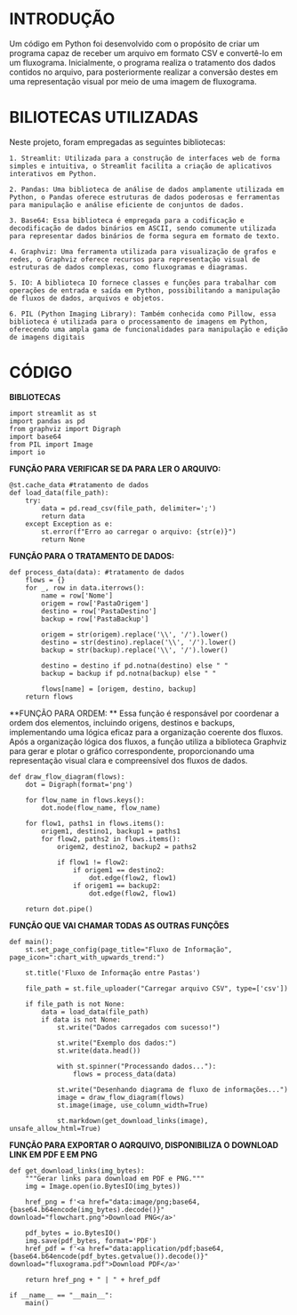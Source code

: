 # INTRODUÇÃO

Um código em Python foi desenvolvido com o propósito de criar um programa capaz de receber um arquivo em formato CSV e convertê-lo em um fluxograma. Inicialmente, o programa realiza o tratamento dos dados contidos no arquivo, para posteriormente realizar a conversão destes em uma representação visual por meio de uma imagem de fluxograma.


# BILIOTECAS UTILIZADAS

Neste projeto, foram empregadas as seguintes bibliotecas:

    1. Streamlit: Utilizada para a construção de interfaces web de forma simples e intuitiva, o Streamlit facilita a criação de aplicativos interativos em Python.

    2. Pandas: Uma biblioteca de análise de dados amplamente utilizada em Python, o Pandas oferece estruturas de dados poderosas e ferramentas para manipulação e análise eficiente de conjuntos de dados.

    3. Base64: Essa biblioteca é empregada para a codificação e decodificação de dados binários em ASCII, sendo comumente utilizada para representar dados binários de forma segura em formato de texto.

    4. Graphviz: Uma ferramenta utilizada para visualização de grafos e redes, o Graphviz oferece recursos para representação visual de estruturas de dados complexas, como fluxogramas e diagramas.

    5. IO: A biblioteca IO fornece classes e funções para trabalhar com operações de entrada e saída em Python, possibilitando a manipulação de fluxos de dados, arquivos e objetos.

    6. PIL (Python Imaging Library): Também conhecida como Pillow, essa biblioteca é utilizada para o processamento de imagens em Python, oferecendo uma ampla gama de funcionalidades para manipulação e edição de imagens digitais


# CÓDIGO

**BIBLIOTECAS**

	import streamlit as st
	import pandas as pd 
	from graphviz import Digraph 
	import base64 
	from PIL import Image 
	import io 


**FUNÇÃO PARA VERIFICAR SE DA PARA LER O ARQUIVO:**

	@st.cache_data #tratamento de dados
	def load_data(file_path):
	    try:
	        data = pd.read_csv(file_path, delimiter=';')
	        return data
	    except Exception as e:
	        st.error(f"Erro ao carregar o arquivo: {str(e)}")
	        return None


**FUNÇÃO PARA O TRATAMENTO DE DADOS:**

	def process_data(data): #tratamento de dados
	    flows = {}
	    for _, row in data.iterrows():
	        name = row['Nome']
	        origem = row['PastaOrigem']
	        destino = row['PastaDestino']
	        backup = row['PastaBackup']
	        
	        origem = str(origem).replace('\\', '/').lower()
	        destino = str(destino).replace('\\', '/').lower()
	        backup = str(backup).replace('\\', '/').lower()
	        
	        destino = destino if pd.notna(destino) else " "
	        backup = backup if pd.notna(backup) else " "
	        
	        flows[name] = [origem, destino, backup]
	    return flows


**FUNÇÃO PARA ORDEM: **
Essa função é responsável por coordenar a ordem dos elementos, incluindo origens, destinos e backups, implementando uma lógica eficaz para a organização coerente dos fluxos. Após a organização lógica dos fluxos, a função utiliza a biblioteca Graphviz para gerar e plotar o gráfico correspondente, proporcionando uma representação visual clara e compreensível dos fluxos de dados.

	def draw_flow_diagram(flows): 
	    dot = Digraph(format='png')
	
	    for flow_name in flows.keys():
	        dot.node(flow_name, flow_name)
	
	    for flow1, paths1 in flows.items():
	        origem1, destino1, backup1 = paths1
	        for flow2, paths2 in flows.items():
	            origem2, destino2, backup2 = paths2
	            
	            if flow1 != flow2:
	                if origem1 == destino2:
	                    dot.edge(flow2, flow1)
	                if origem1 == backup2:
	                    dot.edge(flow2, flow1)
	
	    return dot.pipe()


**FUNÇÃO QUE VAI CHAMAR TODAS AS OUTRAS FUNÇÕES**

	def main():
	    st.set_page_config(page_title="Fluxo de Informação", page_icon=":chart_with_upwards_trend:")
	
	    st.title('Fluxo de Informação entre Pastas')
	
	    file_path = st.file_uploader("Carregar arquivo CSV", type=['csv'])
	
	    if file_path is not None:
	        data = load_data(file_path)
	        if data is not None:
	            st.write("Dados carregados com sucesso!")
	            
	            st.write("Exemplo dos dados:")
	            st.write(data.head())
	
	            with st.spinner("Processando dados..."):
	                flows = process_data(data)
	
	            st.write("Desenhando diagrama de fluxo de informações...")
	            image = draw_flow_diagram(flows)
	            st.image(image, use_column_width=True)
	
	            st.markdown(get_download_links(image), unsafe_allow_html=True)


**FUNÇÃO PARA EXPORTAR O AQRQUIVO, DISPONIBILIZA O DOWNLOAD LINK EM PDF E EM PNG**

	def get_download_links(img_bytes): 
	    """Gerar links para download em PDF e PNG."""
	    img = Image.open(io.BytesIO(img_bytes))
	
	    href_png = f'<a href="data:image/png;base64,{base64.b64encode(img_bytes).decode()}" download="flowchart.png">Download PNG</a>'
	    
	    pdf_bytes = io.BytesIO()
	    img.save(pdf_bytes, format='PDF')
	    href_pdf = f'<a href="data:application/pdf;base64,{base64.b64encode(pdf_bytes.getvalue()).decode()}" download="fluxograma.pdf">Download PDF</a>'
	
	    return href_png + " | " + href_pdf
	
	if __name__ == "__main__": 
	    main()
